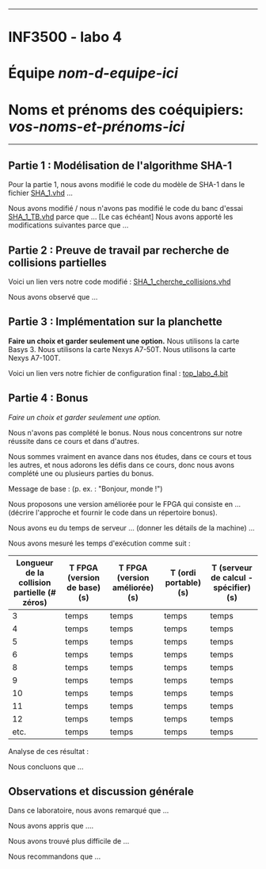 
------------------------------------------------------------------------

# INF3500 - labo 4
# Équipe *nom-d-equipe-ici*
# Noms et prénoms des coéquipiers: *vos-noms-et-prénoms-ici*

------------------------------------------------------------------------

## Partie 1 : Modélisation de l'algorithme SHA-1

Pour la partie 1, nous avons modifié le code du modèle de SHA-1 dans le fichier [SHA_1.vhd](sources/SHA_1.vhd) ...

Nous avons modifié / nous n'avons pas modifié le code du banc d'essai [SHA_1_TB.vhd](sources/SHA_1_TB.vhd) parce que ... [Le cas échéant] Nous avons apporté les modifications suivantes parce que ...

## Partie 2 : Preuve de travail par recherche de collisions partielles

Voici un lien vers notre code modifié :  [SHA_1_cherche_collisions.vhd](sources/SHA_1_cherche_collisions.vhd) 

Nous avons observé que ...

## Partie 3 : Implémentation sur la planchette

**Faire un choix et garder seulement une option.**
Nous utilisons la carte Basys 3.
Nous utilisons la carte Nexys A7-50T.
Nous utilisons la carte Nexys A7-100T.

Voici un lien vers notre fichier de configuration final : [top_labo_4.bit](synthese-implementation/top_labo_4.bit)

## Partie 4 : Bonus

*Faire un choix et garder seulement une option.*

Nous n'avons pas complété le bonus. Nous nous concentrons sur notre réussite dans ce cours et dans d'autres.

Nous sommes vraiment en avance dans nos études, dans ce cours et tous les autres, et nous adorons les défis dans ce cours, donc nous avons complété une ou plusieurs parties du bonus.

Message de base : (p. ex. : "Bonjour, monde !")

Nous proposons une version améliorée pour le FPGA qui consiste en ... (décrire l'approche et fournir le code dans un répertoire bonus).

Nous avons eu du temps de serveur ... (donner les détails de la machine) ...

Nous avons mesuré les temps d'exécution comme suit :

Longueur de la collision partielle (# zéros) | T FPGA (version de base) (s) | T FPGA (version améliorée) (s) | T (ordi portable) (s) | T (serveur de calcul - spécifier) (s)
---------- | --------------- | -------- | -------- | ----------
3 | temps | temps | temps | temps 
4 | temps | temps | temps | temps 
5 | temps | temps | temps | temps 
6 | temps | temps | temps | temps 
8 | temps | temps | temps | temps 
9 | temps | temps | temps | temps 
10 | temps | temps | temps | temps 
11 | temps | temps | temps | temps 
12 | temps | temps | temps | temps 
etc. | temps | temps | temps | temps 

Analyse de ces résultat :

Nous concluons que ...



## Observations et discussion générale

Dans ce laboratoire, nous avons remarqué que ...

Nous avons appris que ....

Nous avons trouvé plus difficile de ...

Nous recommandons que ...